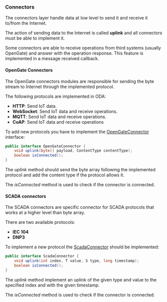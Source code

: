 ### Connectors

The connectors layer handle data at low level to send it and receive it to/from the Internet.

The action of sending data to the Internet is called __uplink__ and all connectors must be able to implement it.

Some connectors are able to receive operations from third systems (usually OpenGate) and answer with the operation response. This feature is implemented in a message received callback.

#### OpenGate Connectors
The OpenGate connectors modules are responsible for sending the byte stream to Internet through the implemented protocol.

The following protocols are implemented in ODA:
* __HTTP__: Send IoT data.
* __WebSocket__: Send IoT data and receive operations.
* __MQTT__: Send IoT data and receive operations.
* __CoAP__: Send IoT data and receive operations

To add new protocols you have to implement the [OpenGateConnector](https://github.com/amplia-iiot/oda/blob/master/oda-core/commons/src/main/java/es/amplia/oda/core/commons/interfaces/OpenGateConnector.java) interface:
```java
public interface OpenGateConnector {
    void uplink(byte[] payload, ContentType contentType);
    boolean isConnected();
}
```

The *uplink* method should send the byte array following the implemented protocol and add the content type if the protocol allows it.

The *isConnected* method is used to check if the connector is connected.

#### SCADA connectors
The SCADA connectors are specific connector for SCADA protocols that works at a higher level than byte array.

There are two available protocols:
* __IEC 104__
* __DNP3__

To implement a new protocol the [ScadaConnector](https://github.com/amplia-iiot/oda/blob/master/oda-core/commons/src/main/java/es/amplia/oda/core/commons/interfaces/ScadaConnector.java) should be implemented:
```java
public interface ScadaConnector {
    void uplink(int index, T value, S type, long timestamp);
    boolean isConnected();
}
```

The *uplink* method implement an uplink of the given type and value to the specified index and with the given timestamp.

The *isConnected* method is used to check if the connector is connected.